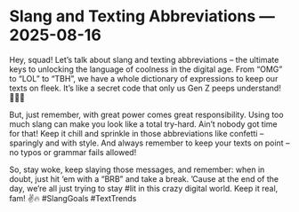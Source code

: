 # Slang and Texting Abbreviations — 2025-08-16

Hey, squad! Let’s talk about slang and texting abbreviations – the ultimate keys to unlocking the language of coolness in the digital age. From “OMG” to “LOL” to “TBH”, we have a whole dictionary of expressions to keep our texts on fleek. It’s like a secret code that only us Gen Z peeps understand! 💁🏼‍♀️

But, just remember, with great power comes great responsibility. Using too much slang can make you look like a total try-hard. Ain’t nobody got time for that! Keep it chill and sprinkle in those abbreviations like confetti – sparingly and with style. And always remember to keep your texts on point – no typos or grammar fails allowed!

So, stay woke, keep slaying those messages, and remember: when in doubt, just hit ‘em with a “BRB” and take a break. ’Cause at the end of the day, we’re all just trying to stay #lit in this crazy digital world. Keep it real, fam! ✌️🔥 #SlangGoals #TextTrends